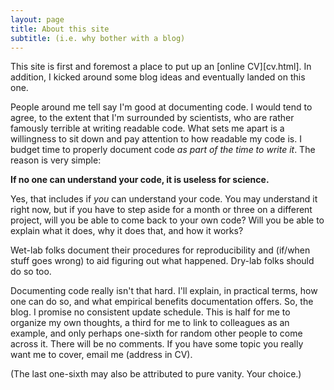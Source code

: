 ```yaml
---
layout: page
title: About this site
subtitle: (i.e. why bother with a blog)
---
```


This site is first and foremost a place to put up an [online CV][cv.html]. In
addition, I kicked around some blog ideas and eventually landed on this one.

People around me tell say I'm good at documenting code. I would tend to agree,
to the extent that I'm surrounded by scientists, who are rather famously
terrible at writing readable code. What sets me apart is a willingness to sit
down and pay attention to how readable my code is. I budget time to properly
document code *as part of the time to write it*. The reason is very simple:

**If no one can understand your code, it is useless for science.**

Yes, that includes if *you* can understand your code. You may understand it
right now, but if you have to step aside for a month or three on a different
project, will you be able to come back to your own code? Will you be able to
explain what it does, why it does that, and how it works?

Wet-lab folks document their procedures for reproducibility and (if/when stuff
goes wrong) to aid figuring out what happened. Dry-lab folks should do so too.

Documenting code really isn't that hard. I'll explain, in practical terms, how
one can do so, and what empirical benefits documentation offers. So, the blog. I
promise no consistent update schedule. This is half for me to organize my own
thoughts, a third for me to link to colleagues as an example, and only perhaps
one-sixth for random other people to come across it. There will be no comments.
If you have some topic you really want me to cover, email me (address in CV).

(The last one-sixth may also be attributed to pure vanity. Your choice.)